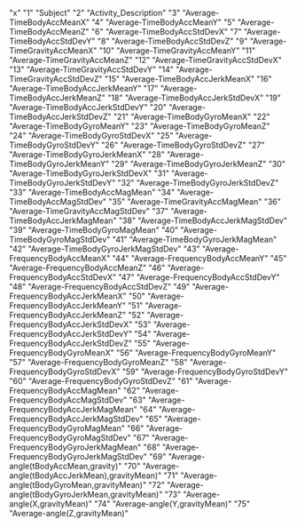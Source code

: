 "x"
"1" "Subject"
"2" "Activity_Description"
"3" "Average-TimeBodyAccMeanX"
"4" "Average-TimeBodyAccMeanY"
"5" "Average-TimeBodyAccMeanZ"
"6" "Average-TimeBodyAccStdDevX"
"7" "Average-TimeBodyAccStdDevY"
"8" "Average-TimeBodyAccStdDevZ"
"9" "Average-TimeGravityAccMeanX"
"10" "Average-TimeGravityAccMeanY"
"11" "Average-TimeGravityAccMeanZ"
"12" "Average-TimeGravityAccStdDevX"
"13" "Average-TimeGravityAccStdDevY"
"14" "Average-TimeGravityAccStdDevZ"
"15" "Average-TimeBodyAccJerkMeanX"
"16" "Average-TimeBodyAccJerkMeanY"
"17" "Average-TimeBodyAccJerkMeanZ"
"18" "Average-TimeBodyAccJerkStdDevX"
"19" "Average-TimeBodyAccJerkStdDevY"
"20" "Average-TimeBodyAccJerkStdDevZ"
"21" "Average-TimeBodyGyroMeanX"
"22" "Average-TimeBodyGyroMeanY"
"23" "Average-TimeBodyGyroMeanZ"
"24" "Average-TimeBodyGyroStdDevX"
"25" "Average-TimeBodyGyroStdDevY"
"26" "Average-TimeBodyGyroStdDevZ"
"27" "Average-TimeBodyGyroJerkMeanX"
"28" "Average-TimeBodyGyroJerkMeanY"
"29" "Average-TimeBodyGyroJerkMeanZ"
"30" "Average-TimeBodyGyroJerkStdDevX"
"31" "Average-TimeBodyGyroJerkStdDevY"
"32" "Average-TimeBodyGyroJerkStdDevZ"
"33" "Average-TimeBodyAccMagMean"
"34" "Average-TimeBodyAccMagStdDev"
"35" "Average-TimeGravityAccMagMean"
"36" "Average-TimeGravityAccMagStdDev"
"37" "Average-TimeBodyAccJerkMagMean"
"38" "Average-TimeBodyAccJerkMagStdDev"
"39" "Average-TimeBodyGyroMagMean"
"40" "Average-TimeBodyGyroMagStdDev"
"41" "Average-TimeBodyGyroJerkMagMean"
"42" "Average-TimeBodyGyroJerkMagStdDev"
"43" "Average-FrequencyBodyAccMeanX"
"44" "Average-FrequencyBodyAccMeanY"
"45" "Average-FrequencyBodyAccMeanZ"
"46" "Average-FrequencyBodyAccStdDevX"
"47" "Average-FrequencyBodyAccStdDevY"
"48" "Average-FrequencyBodyAccStdDevZ"
"49" "Average-FrequencyBodyAccJerkMeanX"
"50" "Average-FrequencyBodyAccJerkMeanY"
"51" "Average-FrequencyBodyAccJerkMeanZ"
"52" "Average-FrequencyBodyAccJerkStdDevX"
"53" "Average-FrequencyBodyAccJerkStdDevY"
"54" "Average-FrequencyBodyAccJerkStdDevZ"
"55" "Average-FrequencyBodyGyroMeanX"
"56" "Average-FrequencyBodyGyroMeanY"
"57" "Average-FrequencyBodyGyroMeanZ"
"58" "Average-FrequencyBodyGyroStdDevX"
"59" "Average-FrequencyBodyGyroStdDevY"
"60" "Average-FrequencyBodyGyroStdDevZ"
"61" "Average-FrequencyBodyAccMagMean"
"62" "Average-FrequencyBodyAccMagStdDev"
"63" "Average-FrequencyBodyAccJerkMagMean"
"64" "Average-FrequencyBodyAccJerkMagStdDev"
"65" "Average-FrequencyBodyGyroMagMean"
"66" "Average-FrequencyBodyGyroMagStdDev"
"67" "Average-FrequencyBodyGyroJerkMagMean"
"68" "Average-FrequencyBodyGyroJerkMagStdDev"
"69" "Average-angle(tBodyAccMean,gravity)"
"70" "Average-angle(tBodyAccJerkMean),gravityMean)"
"71" "Average-angle(tBodyGyroMean,gravityMean)"
"72" "Average-angle(tBodyGyroJerkMean,gravityMean)"
"73" "Average-angle(X,gravityMean)"
"74" "Average-angle(Y,gravityMean)"
"75" "Average-angle(Z,gravityMean)"
